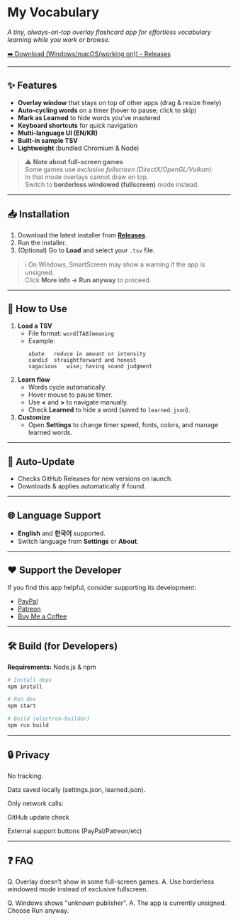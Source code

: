# My Vocabulary

*A tiny, always-on-top overlay flashcard app for effortless vocabulary learning while you work or browse.*

[➡️ Download (Windows/macOS(working on)) - Releases](https://github.com/Whiw/my_vocabulary/releases)

---

## ✨ Features

- **Overlay window** that stays on top of other apps (drag & resize freely)
- **Auto-cycling words** on a timer (hover to pause; click to skip)
- **Mark as Learned** to hide words you’ve mastered
- **Keyboard shortcuts** for quick navigation
- **Multi-language UI (EN/KR)**
- **Built-in sample TSV**
- **Lightweight** (bundled Chromium & Node)

> ⚠️ **Note about full-screen games**  
> Some games use *exclusive fullscreen (DirectX/OpenGL/Vulkan)*.  
> In that mode overlays cannot draw on top.  
> Switch to **borderless windowed (fullscreen)** mode instead.

---

## 📥 Installation

1. Download the latest installer from **[Releases](https://github.com/Whiw/my_vocabulary/releases)**.
2. Run the installer.
3. (Optional) Go to **Load** and select your `.tsv` file.

> ℹ️ On Windows, SmartScreen may show a warning if the app is unsigned.  
> Click **More info → Run anyway** to proceed.

---

## 🚀 How to Use

1. **Load a TSV**  
   - File format: `word[TAB]meaning`  
   - Example:  
     ```
     abate   reduce in amount or intensity
     candid  straightforward and honest
     sagacious   wise; having sound judgment
     ```
2. **Learn flow**  
   - Words cycle automatically.  
   - Hover mouse to pause timer.  
   - Use **<** and **>** to navigate manually.  
   - Check **Learned** to hide a word (saved to `learned.json`).  
3. **Customize**  
   - Open **Settings** to change timer speed, fonts, colors, and manage learned words.  

---

## 🔄 Auto-Update

- Checks GitHub Releases for new versions on launch.  
- Downloads & applies automatically if found.  

---

## 🌐 Language Support

- **English** and **한국어** supported.  
- Switch language from **Settings** or **About**.

---

## ❤️ Support the Developer

If you find this app helpful, consider supporting its development:

- [PayPal](https://paypal.me/whiw215)
- [Patreon](https://www.patreon.com/c/Whiw)
- [Buy Me a Coffee](https://buymeacoffee.com/whiw)

---

## 🛠 Build (for Developers)

**Requirements:** Node.js & npm

```bash
# Install deps
npm install

# Run dev
npm start

# Build (electron-builder)
npm run build
```

---

## 🔒 Privacy

No tracking.

Data saved locally (settings.json, learned.json).

Only network calls:

GitHub update check

External support buttons (PayPal/Patreon/etc)


---


## ❓ FAQ

Q. Overlay doesn’t show in some full-screen games.
A. Use borderless windowed mode instead of exclusive fullscreen.

Q. Windows shows "unknown publisher".
A. The app is currently unsigned. Choose Run anyway.

